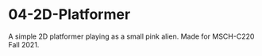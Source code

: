 # 04-2D-Platformer
A simple 2D platformer playing as a small pink alien. Made for MSCH-C220 Fall 2021.
